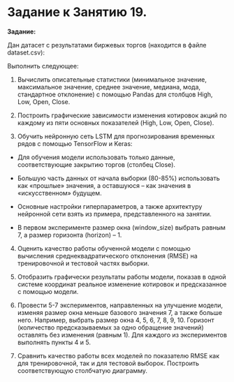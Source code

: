 # Задание к Занятию 19.

**Задание:**

Дан датасет с результатами биржевых торгов (находится в файле dataset.csv):

Выполнить следующее:

1. Вычислить описательные статистики (минимальное значение, максимальное значение, среднее значение, медиана, мода, стандартное отклонение) с помощью Pandas для столбцов High, Low, Open, Close.

2. Построить графические зависимости изменения котировок акций по каждому из пяти основных показателей (High, Low, Open, Close).

3. Обучить нейронную сеть LSTM для прогнозирования временных рядов с помощью TensorFlow и Keras:

- Для обучения модели использовать только данные, соответствующие закрытию торгов (столбец Close).

- Большую часть данных от начала выборки (80-85%) использовать как «прошлые» значения, а оставшуюся – как значения в «искусственном» будущем.

- Основные настройки гиперпараметров, а также архитектуру нейронной сети взять из примера, представленного на занятии.

- В первом эксперименте размер окна (window_size) выбрать равным 7, а размер горизонта (horizon) – 1.

4. Оценить качество работы обученной модели с помощью вычисления среднеквадратического отклонения (RMSE) на тренировочной и тестовой частях выборки.

5. Отобразить графически результаты работы модели, показав в одной системе координат реальное изменение котировок и предсказанное с помощью модели.

6. Провести 5-7 экспериментов, направленных на улучшение модели, изменяя размер окна меньше базового значения 7, а также больше него. Например, выбрать размер окна 4, 5, 6, 7, 8, 9, 10. Горизонт (количество предсказываемых за одно обращение значений) оставлять без изменения (равным 1). Для каждого из экспериментов выполнять пункты 4 и 5.

7. Сравнить качество работы всех моделей по показателю RMSE как для тренировочной, так и для тестовой выборок. Построить соответствующую столбчатую диаграмму.




